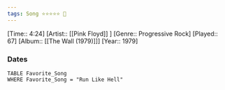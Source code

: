 ```yaml
---
tags: Song ⭐⭐⭐⭐⭐ 💛
---
```

[Time:: 4:24]
[Artist:: [[Pink Floyd]] ]
[Genre:: Progressive Rock]
[Played:: 67]
[Album:: [[The Wall (1979)]]]
[Year:: 1979]
### Dates
````dataview
TABLE Favorite_Song
WHERE Favorite_Song = "Run Like Hell"
````